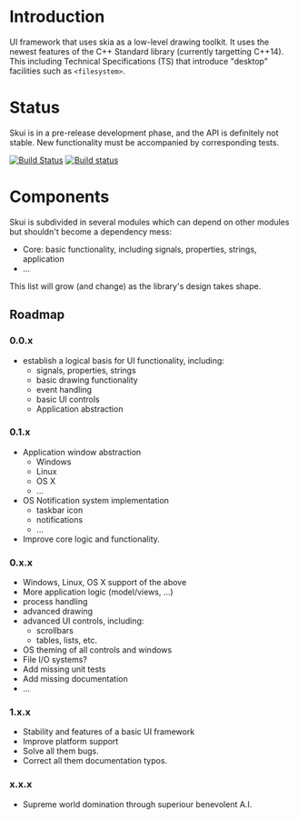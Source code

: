 # Introduction

UI framework that uses skia as a low-level drawing toolkit.
It uses the newest features of the C++ Standard library (currently targetting C++14).
This including Technical Specifications (TS) that introduce "desktop" facilities such as `<filesystem>`.

# Status

Skui is in a pre-release development phase, and the API is definitely not stable.
New functionality must be accompanied by corresponding tests.

[![Build Status](https://travis-ci.org/skui-org/skui.svg?branch=master)](https://travis-ci.org/skui-org/skui)
[![Build status](https://ci.appveyor.com/api/projects/status/s9t7o9k8u0p15e0x?svg=true)](https://ci.appveyor.com/project/RubenVanBoxem/skui)


# Components

Skui is subdivided in several modules which can depend on other modules but shouldn't become a dependency mess:

 * Core: basic functionality, including signals, properties, strings, application
 * ...

This list will grow (and change) as the library's design takes shape.

## Roadmap


### 0.0.x

 * establish a logical basis for UI functionality, including:
   * signals, properties, strings
   * basic drawing functionality
   * event handling
   * basic UI controls
   * Application abstraction

### 0.1.x

 * Application window abstraction
   * Windows
   * Linux
   * OS X
   * ...
 * OS Notification system implementation
   * taskbar icon
   * notifications
   * ...
 * Improve core logic and functionality.

### 0.x.x

 * Windows, Linux, OS X support of the above
 * More application logic (model/views, ...)
 * process handling
 * advanced drawing
 * advanced UI controls, including:
   * scrollbars
   * tables, lists, etc.
 * OS theming of all controls and windows
 * File I/O systems?
 * Add missing unit tests
 * Add missing documentation
 * ...

### 1.x.x

 * Stability and features of a basic UI framework
 * Improve platform support
 * Solve all them bugs.
 * Correct all them documentation typos.

### x.x.x

 * Supreme world domination through superiour benevolent A.I.
